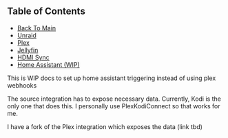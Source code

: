 ## Table of Contents
- [Back To Main](../readme.md)
- [Unraid](./setup_unraid.md)
- [Plex](./setup_plex.md)
- [Jellyfin](./setup_jellyfin.md)
- [HDMI Sync](./setup_hdmi_sync.md)
- [Home Assistant (WIP)](./setup_homeassistant.md)




This is WIP docs to set up home assistant triggering instead of using plex webhooks

The source integration has to expose necessary data. Currently, Kodi is the only one that does this. I personally use PlexKodiConnect so that works for me.

I have a fork of the Plex integration which exposes the data (link tbd)
